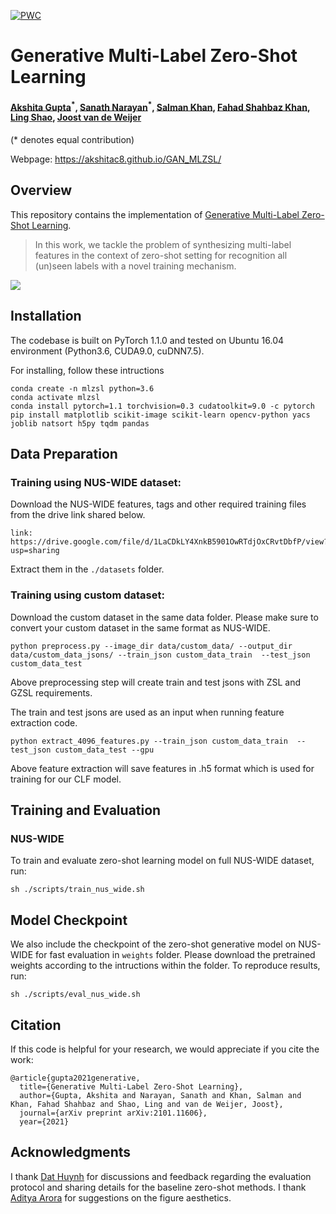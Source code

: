 [![PWC](https://img.shields.io/endpoint.svg?url=https://paperswithcode.com/badge/generative-multi-label-zero-shot-learning/multi-label-zero-shot-learning-on-nus-wide)](https://paperswithcode.com/sota/multi-label-zero-shot-learning-on-nus-wide?p=generative-multi-label-zero-shot-learning)

# Generative Multi-Label Zero-Shot Learning

#### [Akshita Gupta](https://scholar.google.com/citations?user=G01YeI0AAAAJ&hl=en)<sup>\*</sup>, [Sanath Narayan](https://scholar.google.com/citations?user=Bx7EFGoAAAAJ&hl=en)<sup>\*</sup>, [Salman Khan](https://scholar.google.com/citations?user=M59O9lkAAAAJ&hl=en), [Fahad Shahbaz Khan](https://scholar.google.es/citations?user=zvaeYnUAAAAJ&hl=en), [Ling Shao](https://scholar.google.com/citations?user=z84rLjoAAAAJ&hl=en), [Joost van de Weijer](https://scholar.google.com/citations?user=Gsw2iUEAAAAJ&hl=en) ####

(* denotes equal contribution)

Webpage: https://akshitac8.github.io/GAN_MLZSL/

## Overview
This repository contains the implementation of [Generative Multi-Label Zero-Shot Learning](https://arxiv.org/pdf/2101.11606.pdf).
> In this work, we tackle the problem of synthesizing multi-label features in the context of zero-shot setting for recognition all (un)seen labels with a novel training mechanism.

<img src = "https://i.imgur.com/iSKLAYH.png"> 


## Installation
The codebase is built on PyTorch 1.1.0 and tested on Ubuntu 16.04 environment (Python3.6, CUDA9.0, cuDNN7.5).

For installing, follow these intructions

```
conda create -n mlzsl python=3.6
conda activate mlzsl
conda install pytorch=1.1 torchvision=0.3 cudatoolkit=9.0 -c pytorch
pip install matplotlib scikit-image scikit-learn opencv-python yacs joblib natsort h5py tqdm pandas
```

## Data Preparation

### Training using NUS-WIDE dataset:

Download the NUS-WIDE features, tags and other required training files from the drive link shared below.
```
link: https://drive.google.com/file/d/1LaCDkLY4XnkB5901OwRTdjOxCRvtDbfP/view?usp=sharing
```
Extract them in the `./datasets` folder.

### Training using custom dataset:

Download the custom dataset in the same data folder. Please make sure to convert your custom dataset in the same format as NUS-WIDE.
```
python preprocess.py --image_dir data/custom_data/ --output_dir data/custom_data_jsons/ --train_json custom_data_train  --test_json custom_data_test
```
Above preprocessing step will create train and test jsons with ZSL and GZSL requirements.

The train and test jsons are used as an input when running feature extraction code.
```
python extract_4096_features.py --train_json custom_data_train  --test_json custom_data_test --gpu
```
Above feature extraction will save features in .h5 format which is used for training for our CLF model.

## Training and Evaluation

### NUS-WIDE

To train and evaluate zero-shot learning model on full NUS-WIDE dataset, run:
```
sh ./scripts/train_nus_wide.sh
```
## Model Checkpoint

We also include the checkpoint of the zero-shot generative model on NUS-WIDE for fast evaluation in `weights` folder. Please download the pretrained weights according to the intructions within the folder. To reproduce results, run:
```
sh ./scripts/eval_nus_wide.sh
```
## Citation
If this code is helpful for your research, we would appreciate if you cite the work:
```
@article{gupta2021generative,
  title={Generative Multi-Label Zero-Shot Learning},
  author={Gupta, Akshita and Narayan, Sanath and Khan, Salman and Khan, Fahad Shahbaz and Shao, Ling and van de Weijer, Joost},
  journal={arXiv preprint arXiv:2101.11606},
  year={2021}
```

Acknowledgments
---------------

I thank [Dat Huynh](https://hbdat.github.io/) for discussions and feedback regarding the evaluation protocol and sharing details for the baseline zero-shot methods. I thank [Aditya Arora](https://adityac8.github.io/) for suggestions on the figure aesthetics.
